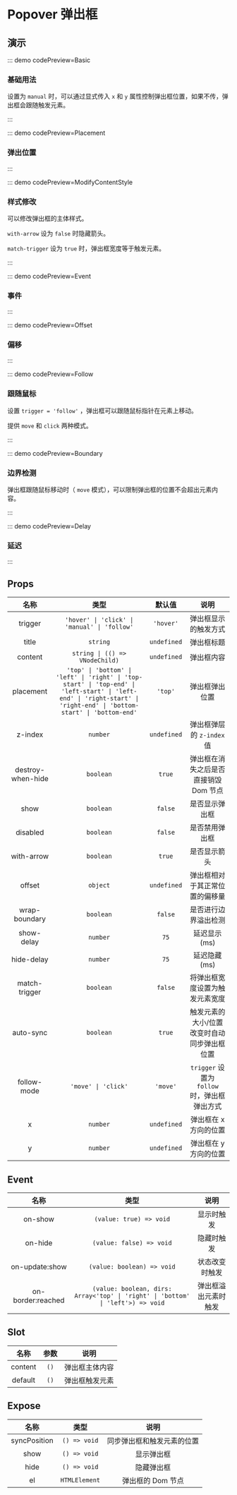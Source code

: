 <script setup>
import Basic from '@/popover/demos/DemoBasic.vue'
import Placement from '@/popover/demos/DemoPlacement.vue'
import ModifyContentStyle from '@/popover/demos/DemoModifyContentStyle.vue'
import Event from '@/popover/demos/DemoEvent.vue'
import Offset from '@/popover/demos/DemoOffset.vue'
import Follow from '@/popover/demos/DemoFollow.vue'
import Boundary from '@/popover/demos/DemoBoundary.vue'
import Delay from '@/popover/demos/DemoDelay.vue'
</script>

# Popover 弹出框

## 演示

::: demo codePreview=Basic

### 基础用法

设置为 `manual` 时，可以通过显式传入 `x` 和 `y` 属性控制弹出框位置，如果不传，弹出框会跟随触发元素。

<Basic />
:::

::: demo codePreview=Placement

### 弹出位置

<Placement />
:::

::: demo codePreview=ModifyContentStyle

### 样式修改

可以修改弹出框的主体样式。

`with-arrow` 设为 `false` 时隐藏箭头。

`match-trigger` 设为 `true` 时，弹出框宽度等于触发元素。

<ModifyContentStyle />
:::

::: demo codePreview=Event

### 事件

<Event />
:::

::: demo codePreview=Offset

### 偏移

<Offset />
:::

::: demo codePreview=Follow

### 跟随鼠标

设置 `trigger = 'follow'` ，弹出框可以跟随鼠标指针在元素上移动。

提供 `move` 和 `click` 两种模式。

<Follow />
:::

::: demo codePreview=Boundary

### 边界检测

弹出框跟随鼠标移动时（ `move` 模式），可以限制弹出框的位置不会超出元素内容。

<Boundary />

:::

::: demo codePreview=Delay

### 延迟

<Delay />
:::

## Props

|       名称        |                                                                                 类型                                                                                 |   默认值    |                     说明                     |
| :---------------: | :------------------------------------------------------------------------------------------------------------------------------------------------------------------: | :---------: | :------------------------------------------: |
|      trigger      |                                                             `'hover' \| 'click' \| 'manual' \| 'follow'`                                                             |  `'hover'`  |             弹出框显示的触发方式             |
|       title       |                                                                               `string`                                                                               | `undefined` |                  弹出框标题                  |
|      content      |                                                                    `string \| (() => VNodeChild)`                                                                    | `undefined` |                  弹出框内容                  |
|     placement     | `'top' \| 'bottom' \| 'left' \| 'right' \| 'top-start' \| 'top-end' \| 'left-start' \| 'left-end' \| 'right-start' \| 'right-end' \| 'bottom-start' \| 'bottom-end'` |   `'top'`   |                弹出框弹出位置                |
|      z-index      |                                                                               `number`                                                                               | `undefined` |          弹出框弹层的 `z-index` 值           |
| destroy-when-hide |                                                                              `boolean`                                                                               |   `true`    |    弹出框在消失之后是否直接销毁 Dom 节点     |
|       show        |                                                                              `boolean`                                                                               |   `false`   |                是否显示弹出框                |
|     disabled      |                                                                              `boolean`                                                                               |   `false`   |                是否禁用弹出框                |
|    with-arrow     |                                                                              `boolean`                                                                               |   `true`    |                 是否显示箭头                 |
|      offset       |                                                                               `object`                                                                               | `undefined` |        弹出框相对于其正常位置的偏移量        |
|   wrap-boundary   |                                                                              `boolean`                                                                               |   `false`   |             是否进行边界溢出检测             |
|    show-delay     |                                                                               `number`                                                                               |    `75`     |                 延迟显示(ms)                 |
|    hide-delay     |                                                                               `number`                                                                               |    `75`     |                 延迟隐藏(ms)                 |
|   match-trigger   |                                                                              `boolean`                                                                               |   `false`   |        将弹出框宽度设置为触发元素宽度        |
|     auto-sync     |                                                                              `boolean`                                                                               |   `true`    | 触发元素的大小/位置改变时自动同步弹出框位置  |
|    follow-mode    |                                                                         `'move' \| 'click'`                                                                          |  `'move'`   | `trigger` 设置为 `follow` 时，弹出框弹出方式 |
|         x         |                                                                               `number`                                                                               | `undefined` |            弹出框在 x 方向的位置             |
|         y         |                                                                               `number`                                                                               | `undefined` |            弹出框在 y 方向的位置             |

## Event

|       名称        |                                      类型                                       |         说明         |
| :---------------: | :-----------------------------------------------------------------------------: | :------------------: |
|      on-show      |                             `(value: true) => void`                             |      显示时触发      |
|      on-hide      |                            `(value: false) => void`                             |      隐藏时触发      |
|  on-update:show   |                           `(value: boolean) => void`                            |    状态改变时触发    |
| on-border:reached | `(value: boolean, dirs: Array<'top' \| 'right' \| 'bottom' \| 'left'>) => void` | 弹出框溢出元素时触发 |

## Slot

|  名称   | 参数 |      说明      |
| :-----: | :--: | :------------: |
| content | `()` | 弹出框主体内容 |
| default | `()` | 弹出框触发元素 |

## Expose

|     名称     |     类型      |            说明            |
| :----------: | :-----------: | :------------------------: |
| syncPosition | `() => void`  | 同步弹出框和触发元素的位置 |
|     show     | `() => void`  |         显示弹出框         |
|     hide     | `() => void`  |         隐藏弹出框         |
|      el      | `HTMLElement` |     弹出框的 Dom 节点      |
